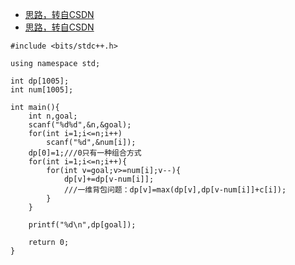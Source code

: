 
* [思路，转自CSDN](https://blog.csdn.net/a1046765624/article/details/69061118)
* [思路，转自CSDN](https://blog.csdn.net/qq_26919935/article/details/77995392)

```
#include <bits/stdc++.h>

using namespace std;

int dp[1005];
int num[1005];

int main(){
    int n,goal;
    scanf("%d%d",&n,&goal);
    for(int i=1;i<=n;i++)
        scanf("%d",&num[i]);
    dp[0]=1;///0只有一种组合方式
    for(int i=1;i<=n;i++){
        for(int v=goal;v>=num[i];v--){
            dp[v]+=dp[v-num[i]];
            ///一维背包问题：dp[v]=max(dp[v],dp[v-num[i]]+c[i]);
        }
    }

    printf("%d\n",dp[goal]);

    return 0;
}


```
